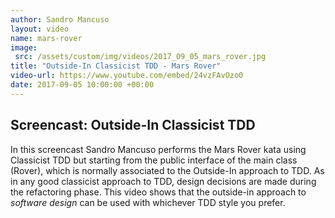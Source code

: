 ```yaml
---
author: Sandro Mancuso
layout: video
name: mars-rover
image:
 src: /assets/custom/img/videos/2017_09_05_mars_rover.jpg
title: "Outside-In Classicist TDD - Mars Rover"
video-url: https://www.youtube.com/embed/24vzFAvOzo0
date: 2017-09-05 10:00:00 +00:00
---
```


## Screencast: Outside-In Classicist TDD

In this screencast Sandro Mancuso performs the Mars Rover kata using Classicist TDD but starting from the public interface of the main class (Rover), which is normally associated to the Outside-In approach to TDD. As in any good classicist approach to TDD, design decisions are made during the refactoring phase. This video shows that the outside-in approach to _software design_ can be used with whichever TDD style you prefer. 
